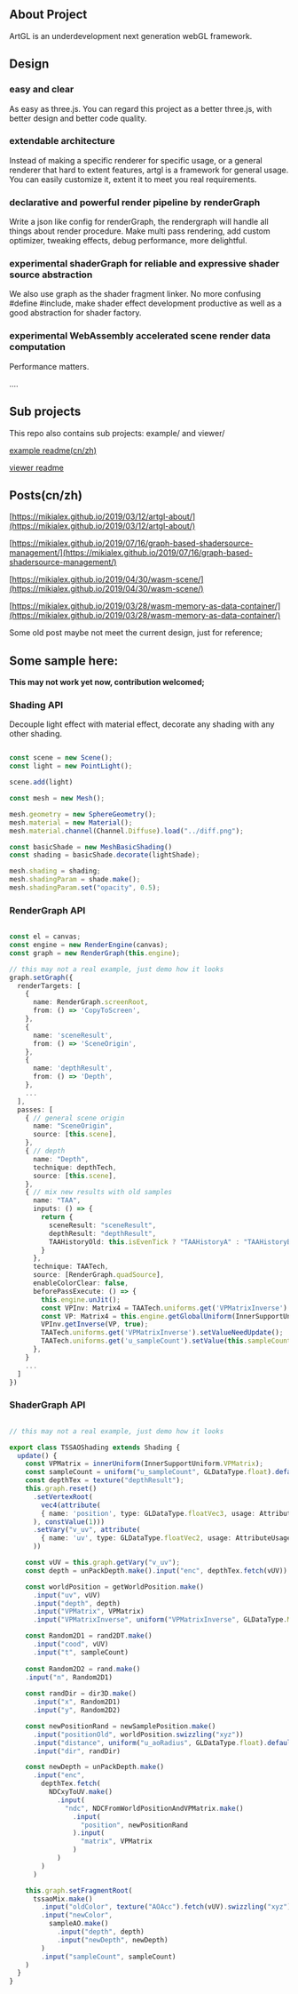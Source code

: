 

## About Project

ArtGL is an underdevelopment next generation webGL framework.

## Design

### easy and clear

As easy as three.js. You can regard this project as a better three.js, with better design and better code quality.

### extendable architecture

Instead of making a specific renderer for specific usage, or a general renderer that hard to extent features, artgl is a  framework for general usage. You can easily customize it, extent it to meet you real requirements.

### declarative and powerful render pipeline by renderGraph

Write a json like config for renderGraph, the rendergraph will handle all things about render procedure. Make multi pass rendering, add custom optimizer, tweaking effects, debug performance, more delightful.

### experimental shaderGraph for reliable and expressive shader source abstraction

We also use graph as the shader fragment linker. No more confusing #define #include, make shader effect development productive as well as a good abstraction for shader factory.

### experimental WebAssembly accelerated scene render data computation 

Performance matters.

....

## Sub projects

This repo also contains sub projects: example/ and viewer/

[example readme(cn/zh)](./example/README.md)

[viewer readme](./viewer/README.md)


## Posts(cn/zh)

[https://mikialex.github.io/2019/03/12/artgl-about/](https://mikialex.github.io/2019/03/12/artgl-about/)

[https://mikialex.github.io/2019/07/16/graph-based-shadersource-management/](https://mikialex.github.io/2019/07/16/graph-based-shadersource-management/)

[https://mikialex.github.io/2019/04/30/wasm-scene/](https://mikialex.github.io/2019/04/30/wasm-scene/)

[https://mikialex.github.io/2019/03/28/wasm-memory-as-data-container/](https://mikialex.github.io/2019/03/28/wasm-memory-as-data-container/)

Some old post maybe not meet the current design, just for reference;

## Some sample here:

**This may not work yet now, contribution welcomed;**

### Shading API

Decouple light effect with material effect, decorate any shading with
any other shading.

```ts

const scene = new Scene();
const light = new PointLight();

scene.add(light)

const mesh = new Mesh();

mesh.geometry = new SphereGeometry();
mesh.material = new Material();
mesh.material.channel(Channel.Diffuse).load("../diff.png");

const basicShade = new MeshBasicShading()
const shading = basicShade.decorate(lightShade);

mesh.shading = shading;
mesh.shadingParam = shade.make();
mesh.shadingParam.set("opacity", 0.5);


```

### RenderGraph API

```ts

const el = canvas;
const engine = new RenderEngine(canvas);
const graph = new RenderGraph(this.engine);

// this may not a real example, just demo how it looks
graph.setGraph({
  renderTargets: [
    {
      name: RenderGraph.screenRoot,
      from: () => 'CopyToScreen',
    },
    {
      name: 'sceneResult',
      from: () => 'SceneOrigin',
    },
    {
      name: 'depthResult',
      from: () => 'Depth',
    },
    ...
  ],
  passes: [
    { // general scene origin
      name: "SceneOrigin",
      source: [this.scene],
    },
    { // depth
      name: "Depth",
      technique: depthTech,
      source: [this.scene],
    },
    { // mix new results with old samples
      name: "TAA",
      inputs: () => {
        return {
          sceneResult: "sceneResult",
          depthResult: "depthResult",
          TAAHistoryOld: this.isEvenTick ? "TAAHistoryA" : "TAAHistoryB",
        }
      },
      technique: TAATech,
      source: [RenderGraph.quadSource],
      enableColorClear: false,
      beforePassExecute: () => {
        this.engine.unJit();
        const VPInv: Matrix4 = TAATech.uniforms.get('VPMatrixInverse').value;
        const VP: Matrix4 = this.engine.getGlobalUniform(InnerSupportUniform.VPMatrix).value
        VPInv.getInverse(VP, true);
        TAATech.uniforms.get('VPMatrixInverse').setValueNeedUpdate();
        TAATech.uniforms.get('u_sampleCount').setValue(this.sampleCount);
      },
    }
    ...
  ]
})

```

### ShaderGraph API

```ts

// this may not a real example, just demo how it looks

export class TSSAOShading extends Shading {
  update() {
    const VPMatrix = innerUniform(InnerSupportUniform.VPMatrix);
    const sampleCount = uniform("u_sampleCount", GLDataType.float).default(0);
    const depthTex = texture("depthResult");
    this.graph.reset()
      .setVertexRoot(
        vec4(attribute(
        { name: 'position', type: GLDataType.floatVec3, usage: AttributeUsage.position }
      ), constValue(1)))
      .setVary("v_uv", attribute(
        { name: 'uv', type: GLDataType.floatVec2, usage: AttributeUsage.uv }
      ))

    const vUV = this.graph.getVary("v_uv");
    const depth = unPackDepth.make().input("enc", depthTex.fetch(vUV))

    const worldPosition = getWorldPosition.make()
      .input("uv", vUV)
      .input("depth", depth)
      .input("VPMatrix", VPMatrix)
      .input("VPMatrixInverse", uniform("VPMatrixInverse", GLDataType.Mat4).default(new Matrix4()))

    const Random2D1 = rand2DT.make()
      .input("cood", vUV)
      .input("t", sampleCount)
    
    const Random2D2 = rand.make()
    .input("n", Random2D1)
    
    const randDir = dir3D.make()
      .input("x", Random2D1)
      .input("y", Random2D2)

    const newPositionRand = newSamplePosition.make()
      .input("positionOld", worldPosition.swizzling("xyz"))
      .input("distance", uniform("u_aoRadius", GLDataType.float).default(1))
      .input("dir", randDir)

    const newDepth = unPackDepth.make()
      .input("enc",
        depthTex.fetch(
          NDCxyToUV.make()
            .input(
              "ndc", NDCFromWorldPositionAndVPMatrix.make()
                .input(
                  "position", newPositionRand
                ).input(
                  "matrix", VPMatrix
                )
            )
        )
      )

    this.graph.setFragmentRoot(
      tssaoMix.make()
        .input("oldColor", texture("AOAcc").fetch(vUV).swizzling("xyz"))
        .input("newColor",
          sampleAO.make()
            .input("depth", depth)
            .input("newDepth", newDepth)
        )
        .input("sampleCount", sampleCount)
    )
  }
}
```